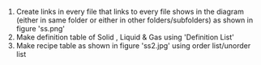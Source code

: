 1) Create links in every file that links to every file shows in the diagram (either in same folder or either in other folders/subfolders) as shown in figure 'ss.png'
2) Make definition table of Solid , Liquid & Gas using 'Definition List'
3) Make recipe table as shown in figure 'ss2.jpg' using order list/unorder list
